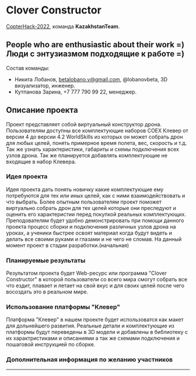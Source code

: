 # Clover Constructor

[CopterHack-2022](copterhack2022.md), команда **KazakhstanTeam**.

## People who are enthusiastic about their work =) Люди с энтузиазмом подходящие к работе =)

Состав команды:

* Никита Лобанов, betalobano.v@gmail.com, @lobanovbeta, 3D визуализатор, инженер.
* Кутпанова Зарина, +7 777 790 99 22, менеджер.

## Описание проекта
Проект представляет собой виртуальный конструктор дрона.  Пользователям доступны все комплектующие наборов COEX Клевер от версии 4 до версии 4.2 WorldSkills 
из которых он может собрать дрон для любых целей, понять примерное время полета, вес, скорость и т.д. Так же узнать характеристики, габариты и схемы подключения всех узлов дрона.
Так же планируется добавлять комплектующие не входящие в набор Клевера.

### Идея проекта

Идея проекта дать понять новичку какие комплектующие ему потребуются для тех или иных целей, как с ними взаимодействовать и что выбрать. Более опытным пользователям проект поможет виртуально собрать дрон для тех целей которые 
они преследуют и оценить его характеристии перед покупкой реальных комплектующих. Преподователям будет удобно демонстрировать при помощи данного проекта процесс сборки и подключения различных узлов дрона на уроках, а ученики быстрее освоят материал 
когда будут видеть и делать все своими руками и глазами и не чего не сломав. На данный момент проект в стадии разработки.(начальная)


### Планируемые результаты

Результатом проекта будет Web-ресурс или программа  "Clover Constructor" в которой пользователи со всего мира смогут собрать все что ездит, плавает и летает на свой 
вкус и для своих целей после чего восоздать это в реальном мире.

### Использование платформы "Клевер"

Платформа "Клевер" в нашем проекте будет использоватся как макет для дольнейшего развития. Реальные детали и комплектующие из платформы будут 
переведены в 3D модели и добавлены в библиотеку с их характристиками и описаниями а так же схемами подключения и пошаговой инструкцией по сборке.


### Дополнительная информация по желанию участников
--------
